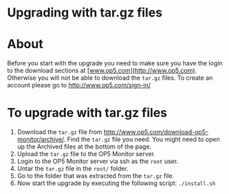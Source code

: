 # Upgrading with tar.gz files

# About

Before you start with the upgrade you need to make sure you have the login to the download sections at [www.op5.com](http://www.op5.com). Otherwise you will not be able to download the `tar.gz` files.
To create an account please go to http://www.op5.com/sign-in/

# To upgrade with tar.gz files

1. Download the `tar.gz` file from <http://www.op5.com/download-op5-monitor/archive/>. Find the `tar.gz` file you need. You might need to open up the Archived files at the bottom of the page.
2. Upload the `tar.gz` file to the OP5 Monitor server.
3. Login to the OP5 Monitor server via ssh as the `root` user.
4. Untar the `tar.gz` file in the `root/` folder.
5. Go to the folder that was extracted from the `tar.gz` file.
6. Now start the upgrade by executing the following script: `./install.sh`
